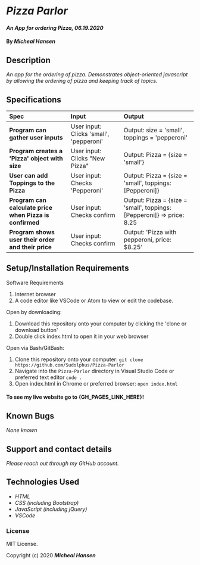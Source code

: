 # _Pizza Parlor_

#### _An App for ordering Pizza, 06.19.2020_

#### By _**Micheal Hansen**_

## Description

_An app for the ordering of pizza. Demonstrates object-oriented javascript by allowing the ordering of pizza and keeping track of topics._

## Specifications

| Spec | Input | Output |
| :-------------     | :------------- | :------------- |
| **Program can gather user inputs** | User input: Clicks 'small', 'pepperoni' | Output: size = 'small', toppings = 'pepperoni' |
| **Program creates a 'Pizza' object with size** | User input: Clicks "New Pizza" | Output: Pizza = {size = 'small'} |
| **User can add Toppings to the Pizza** | User input: Checks 'Pepperoni' | Output: Pizza = {size = 'small', toppings: [Pepperoni]} |
| **Program can calculate price when Pizza is confirmed** | User input: Checks confirm | Output: Pizza = {size = 'small', toppings: [Pepperoni]} => price: 8.25 |
| **Program shows user their order and their price** | User input: Checks confirm | Output: 'Pizza with pepperoni, price: $8.25' |


## Setup/Installation Requirements

Software Requirements
1. Internet browser
2. A code editor like VSCode or Atom to view or edit the codebase.

Open by downloading:
1. Download this repository onto your computer by clicking the 'clone or download button'
2. Double click index.html to open it in your web browser

Open via Bash/GitBash:
1. Clone this repository onto your computer:
`git clone https://github.com/Sudolphus/Pizza-Parlor`
2. Navigate into the `Pizza-Parlor` directory in Visual Studio Code or preferred text editor
`code .`
3. Open index.html in Chrome or preferred browser:
`open index.html`

#### To see my live website go to {GH_PAGES_LINK_HERE}!


## Known Bugs

_None known_

## Support and contact details

_Please reach out through my GitHub account._

## Technologies Used

* _HTML_
* _CSS (including Bootstrap)_
* _JavaScript (including jQuery)_
* _VSCode_

### License

MIT License.

Copyright (c) 2020 **_Micheal Hansen_**
